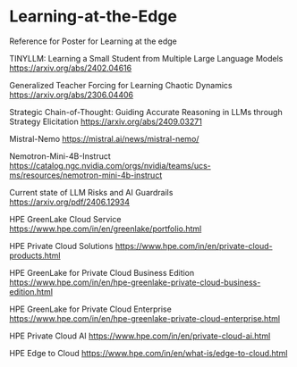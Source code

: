 # Learning-at-the-Edge
Reference for Poster for Learning at the edge 

TINYLLM: Learning a Small Student from Multiple Large  Language Models https://arxiv.org/abs/2402.04616

Generalized Teacher Forcing for Learning Chaotic Dynamics https://arxiv.org/abs/2306.04406

Strategic Chain-of-Thought: Guiding Accurate Reasoning in LLMs through Strategy Elicitation https://arxiv.org/abs/2409.03271

Mistral-Nemo https://mistral.ai/news/mistral-nemo/

Nemotron-Mini-4B-Instruct https://catalog.ngc.nvidia.com/orgs/nvidia/teams/ucs-ms/resources/nemotron-mini-4b-instruct

Current state of LLM Risks and AI Guardrails https://arxiv.org/pdf/2406.12934

HPE GreenLake Cloud Service https://www.hpe.com/in/en/greenlake/portfolio.html

HPE Private Cloud Solutions https://www.hpe.com/in/en/private-cloud-products.html

HPE GreenLake for Private Cloud Business Edition https://www.hpe.com/in/en/hpe-greenlake-private-cloud-business-edition.html 

HPE GreenLake for Private Cloud Enterprise https://www.hpe.com/in/en/hpe-greenlake-private-cloud-enterprise.html

HPE Private Cloud AI https://www.hpe.com/in/en/private-cloud-ai.html

HPE Edge to Cloud https://www.hpe.com/in/en/what-is/edge-to-cloud.html
